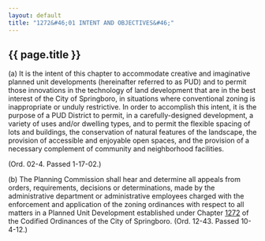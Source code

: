 ```yaml
---
layout: default 
title: "1272&#46;01 INTENT AND OBJECTIVES&#46;"
---
```


{{ page.title }}
----------------

​(a) It is the intent of this chapter to accommodate creative and
imaginative planned unit developments (hereinafter referred to as PUD)
and to permit those innovations in the technology of land development
that are in the best interest of the City of Springboro, in situations
where conventional zoning is inappropriate or unduly restrictive. In
order to accomplish this intent, it is the purpose of a PUD District to
permit, in a carefully-designed development, a variety of uses and/or
dwelling types, and to permit the flexible spacing of lots and
buildings, the conservation of natural features of the landscape, the
provision of accessible and enjoyable open spaces, and the provision of
a necessary complement of community and neighborhood facilities.

(Ord. 02-4. Passed 1-17-02.)

​(b) The Planning Commission shall hear and determine all appeals from
orders, requirements, decisions or determinations, made by the
administrative department or administrative employees charged with the
enforcement and application of the zoning ordinances with respect to all
matters in a Planned Unit Development established under Chapter
[1272](53182510.html) of the Codified Ordinances of the City of
Springboro. (Ord. 12-43. Passed 10-4-12.)
